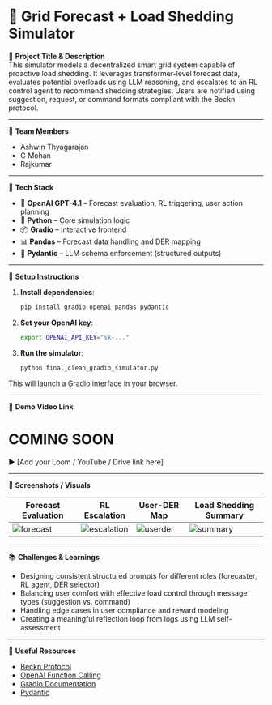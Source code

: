 
# 🔄 Grid Forecast + Load Shedding Simulator

📌 **Project Title & Description**  
This simulator models a decentralized smart grid system capable of proactive load shedding. It leverages transformer-level forecast data, evaluates potential overloads using LLM reasoning, and escalates to an RL control agent to recommend shedding strategies. Users are notified using suggestion, request, or command formats compliant with the Beckn protocol.

---

👥 **Team Members**  
- Ashwin Thyagarajan  
- G Mohan  
- Rajkumar  

---

🧰 **Tech Stack**  
- 🧠 **OpenAI GPT-4.1** – Forecast evaluation, RL triggering, user action planning  
- 🧰 **Python** – Core simulation logic  
- 📦 **Gradio** – Interactive frontend  
- 📊 **Pandas** – Forecast data handling and DER mapping  
- 📐 **Pydantic** – LLM schema enforcement (structured outputs)

---

🚀 **Setup Instructions**

1. **Install dependencies**:
   ```bash
   pip install gradio openai pandas pydantic
   ```

2. **Set your OpenAI key**:
   ```bash
   export OPENAI_API_KEY="sk-..."
   ```

3. **Run the simulator**:
   ```bash
   python final_clean_gradio_simulator.py
   ```

This will launch a Gradio interface in your browser.

---

🎥 **Demo Video Link**  
# COMING SOON

▶️ [Add your Loom / YouTube / Drive link here]

---

📸 **Screenshots / Visuals**  

| Forecast Evaluation | RL Escalation | User-DER Map | Load Shedding Summary |
|---------------------|---------------|--------------|------------------------|
| ![forecast](screens/forecast_eval.png) | ![escalation](screens/escalation.png) | ![userder](screens/user_der_map.png) | ![summary](screens/load_summary.png) |

---

📚 **Challenges & Learnings**

- Designing consistent structured prompts for different roles (forecaster, RL agent, DER selector)
- Balancing user comfort with effective load control through message types (suggestion vs. command)
- Handling edge cases in user compliance and reward modeling
- Creating a meaningful reflection loop from logs using LLM self-assessment

---

🔗 **Useful Resources**

- [Beckn Protocol](https://becknprotocol.io)
- [OpenAI Function Calling](https://platform.openai.com/docs/guides/function-calling)
- [Gradio Documentation](https://gradio.app)
- [Pydantic](https://docs.pydantic.dev/latest/)
